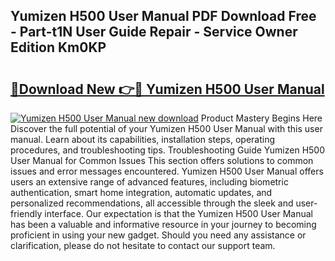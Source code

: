 ## Yumizen H500 User Manual PDF Download Free - Part-t1N User Guide Repair - Service Owner Edition Km0KP

# <h2><a href="http://cf23291.oget.top/?id=Yumizen+H500+User+Manual">🔗Download New 👉🔴 Yumizen H500 User Manual</a></h2>

[![Yumizen H500 User Manual new download](https://i.imgur.com/5g1atiW.png)](http://cf23291.oget.top/?id=Yumizen+H500+User+Manual)
Product Mastery Begins Here Discover the full potential of your Yumizen H500 User Manual with this user manual. Learn about its capabilities, installation steps, operating procedures, and troubleshooting tips. Troubleshooting Guide Yumizen H500 User Manual for Common Issues This section offers solutions to common issues and error messages encountered. Yumizen H500 User Manual offers users an extensive range of advanced features, including biometric authentication, smart home integration, automatic updates, and personalized recommendations, all accessible through the sleek and user-friendly interface. Our expectation is that the Yumizen H500 User Manual has been a valuable and informative resource in your journey to becoming proficient in using your new gadget. Should you need any assistance or clarification, please do not hesitate to contact our support team.
